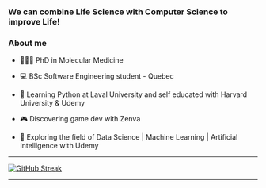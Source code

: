 
### We can combine Life Science with Computer Science to improve Life!

### About me

* 👩🏽‍🏫 PhD in Molecular Medicine 

* 💻 BSc Software Engineering student - Quebec

* 🐍 Learning Python at Laval University and self educated with Harvard University & Udemy 

* 🎮 Discovering game dev with Zenva

* 🧮 Exploring the field of Data Science | Machine Learning | Artificial Intelligence with Udemy


-------------------

[![GitHub Streak](https://streak-stats.demolab.com?user=KariHab&theme=highcontrast&hide_border=true&date_format=M%20j%5B%2C%20Y%5D&mode=weekly&card_width=450&type=png)](https://git.io/streak-stats)

------------------
